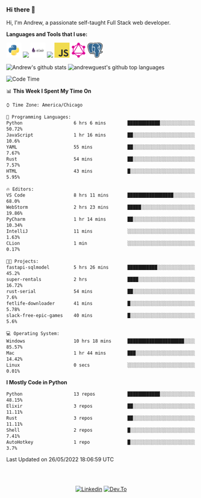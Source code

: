 ### Hi there 👋

Hi, I'm Andrew, a passionate self-taught Full Stack web developer.

**Languages and Tools that I use:**  

<code><img height="40" src="https://raw.githubusercontent.com/github/explore/80688e429a7d4ef2fca1e82350fe8e3517d3494d/topics/python/python.png"></code>
<code><img height="40" src="https://fastapi.tiangolo.com/img/logo-margin/logo-teal.png"></code>
<code><img height="40" src="https://raw.githubusercontent.com/github/explore/d106aa3f6fa091ab80ab5c8cf0d931baff3caaea/topics/elixir/elixir.png"></code>
<code><img height="40" src="https://img.stackshare.io/service/3262/-s9uoLIN.png"></code>
<code><img height="40" src="https://raw.githubusercontent.com/github/explore/80688e429a7d4ef2fca1e82350fe8e3517d3494d/topics/javascript/javascript.png"></code>
<code><img height="40" src="https://raw.githubusercontent.com/github/explore/5c058a388828bb5fde0bcafd4bc867b5bb3f26f3/topics/graphql/graphql.png"></code>
<code><img height="40" src="https://raw.githubusercontent.com/github/explore/80688e429a7d4ef2fca1e82350fe8e3517d3494d/topics/postgresql/postgresql.png"></code>

![Andrew's github stats](https://github-readme-stats.vercel.app/api?username=andrewguest&show_icons=true&theme=vue-dark&count_private=true)
<img height="180em" src="https://github-readme-stats.vercel.app/api/top-langs/?username=andrewguest&theme=vue-dark&layout=compact" alt="andrewguest's github top languages" />

<!--START_SECTION:waka-->
![Code Time](http://img.shields.io/badge/Code%20Time-1%2C110%20hrs%2026%20mins-blue)

📊 **This Week I Spent My Time On** 

```text
⌚︎ Time Zone: America/Chicago

💬 Programming Languages: 
Python                   6 hrs 6 mins        ████████████░░░░░░░░░░░░░   50.72% 
JavaScript               1 hr 16 mins        ██░░░░░░░░░░░░░░░░░░░░░░░   10.6% 
YAML                     55 mins             ██░░░░░░░░░░░░░░░░░░░░░░░   7.67% 
Rust                     54 mins             ██░░░░░░░░░░░░░░░░░░░░░░░   7.57% 
HTML                     43 mins             █░░░░░░░░░░░░░░░░░░░░░░░░   5.95%

🔥 Editors: 
VS Code                  8 hrs 11 mins       █████████████████░░░░░░░░   68.0% 
WebStorm                 2 hrs 23 mins       █████░░░░░░░░░░░░░░░░░░░░   19.86% 
PyCharm                  1 hr 14 mins        ██░░░░░░░░░░░░░░░░░░░░░░░   10.34% 
IntelliJ                 11 mins             ░░░░░░░░░░░░░░░░░░░░░░░░░   1.63% 
CLion                    1 min               ░░░░░░░░░░░░░░░░░░░░░░░░░   0.17%

🐱‍💻 Projects: 
fastapi-sqlmodel         5 hrs 26 mins       ███████████░░░░░░░░░░░░░░   45.2% 
super-rentals            2 hrs               ████░░░░░░░░░░░░░░░░░░░░░   16.72% 
rust-serial              54 mins             ██░░░░░░░░░░░░░░░░░░░░░░░   7.6% 
fetlife-downloader       41 mins             █░░░░░░░░░░░░░░░░░░░░░░░░   5.78% 
slack-free-epic-games    40 mins             █░░░░░░░░░░░░░░░░░░░░░░░░   5.6%

💻 Operating System: 
Windows                  10 hrs 18 mins      █████████████████████░░░░   85.57% 
Mac                      1 hr 44 mins        ███░░░░░░░░░░░░░░░░░░░░░░   14.42% 
Linux                    0 secs              ░░░░░░░░░░░░░░░░░░░░░░░░░   0.01%

```

**I Mostly Code in Python** 

```text
Python                   13 repos            ████████████░░░░░░░░░░░░░   48.15% 
Elixir                   3 repos             ██░░░░░░░░░░░░░░░░░░░░░░░   11.11% 
Rust                     3 repos             ██░░░░░░░░░░░░░░░░░░░░░░░   11.11% 
Shell                    2 repos             █░░░░░░░░░░░░░░░░░░░░░░░░   7.41% 
AutoHotkey               1 repo              █░░░░░░░░░░░░░░░░░░░░░░░░   3.7%

```



 Last Updated on 26/05/2022 18:06:59 UTC
<!--END_SECTION:waka-->

<br><br>
<p align="center">
   <a href="https://www.linkedin.com/in/andrew-guest-a891759a" target="_blank"><img src="https://img.shields.io/badge/LinkedIn-0077B5?style=for-the-badge&logo=linkedin&logoColor=white" alt="Linkedin"></a>
  <a href="https://dev.to/aguest" target="_blank"><img src="https://img.shields.io/badge/Dev.to-0A0A0A?style=for-the-badge&logo=dev%2Eto&logoColor=white" alt="Dev.To"></a>
</p>
